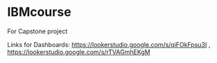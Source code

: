 # IBMcourse
For Capstone project

Links for Dashboards: https://lookerstudio.google.com/s/qiFOkFpsu3I , https://lookerstudio.google.com/s/rTVAGmhEKgM

